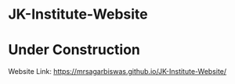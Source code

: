# JK-Institute-Website
# Under Construction
Website Link: https://mrsagarbiswas.github.io/JK-Institute-Website/
